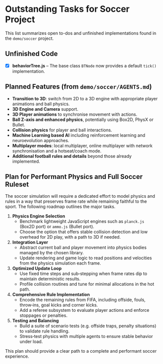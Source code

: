 # Outstanding Tasks for Soccer Project

This list summarizes open to-dos and unfinished implementations found in the `demo/soccer` project.

## Unfinished Code
- [x] **behaviorTree.js** – The base class `BTNode` now provides a default `tick()` implementation.

## Planned Features (from `demo/soccer/AGENTS.md`)
- **Transition to 3D**: switch from 2D to a 3D engine with appropriate player animations and ball physics.
- **3D Engine and Camera** support.
- **3D Player animations** to synchronise movement with actions.
- **Ball Z‑axis and enhanced physics**, potentially using Box2D, PhysX or Bullet.
- **Collision physics** for player and ball interactions.
- **Machine Learning based AI** including reinforcement learning and neuroevolution approaches.
- **Multiplayer modes**: local multiplayer, online multiplayer with network synchronisation and a hotseat/coach mode.
- **Additional football rules and details** beyond those already implemented.

## Plan for Performant Physics and Full Soccer Ruleset

The soccer simulation will require a dedicated effort to model physics and rules in a way that preserves frame rate while remaining faithful to the sport. The following roadmap outlines the major tasks.

1. **Physics Engine Selection**
   - Benchmark lightweight JavaScript engines such as `planck.js` (Box2D port) or `ammo.js` (Bullet port).
   - Choose the option that offers stable collision detection and low overhead for 2D play, with a path to 3D if needed.
2. **Integration Layer**
   - Abstract current ball and player movement into physics bodies managed by the chosen library.
   - Update rendering and game logic to read positions and velocities from the physics simulation each frame.
3. **Optimized Update Loop**
   - Use fixed time steps and sub‐stepping when frame rates dip to maintain deterministic results.
   - Profile collision routines and tune for minimal allocations in the hot path.
4. **Comprehensive Rule Implementation**
   - Encode the remaining rules from FIFA, including offside, fouls, throw‑ins, goal kicks and corner kicks.
   - Add a referee subsystem to evaluate player actions and enforce stoppages or penalties.
5. **Testing and Balancing**
   - Build a suite of scenario tests (e.g. offside traps, penalty situations) to validate rule handling.
   - Stress‑test physics with multiple agents to ensure stable behavior under load.

This plan should provide a clear path to a complete and performant soccer experience.
